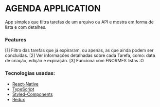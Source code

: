 # AGENDA APPLICATION

App simples que filtra tarefas de um arquivo ou API e mostra em forma de lista e com detalhes.

### Features
[1] Filtro das tarefas que já expiraram, ou apenas, as que ainda podem ser concluídas.
[2] Ver informações detalhadas sobre cada Tarefa, como: data de criação, edição e expiração.
[3] Funciona com ENORMES listas :O

### Tecnologias usadas:

- [React-Native](https://pt-br.reactjs.org/)
- [TypeScript](https://www.typescriptlang.org/)
- [Styled-Components](https://styled-components.com/)
- [Redux](https://redux.js.org/)
